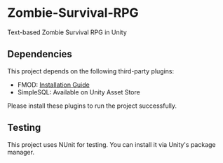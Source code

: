 # Zombie-Survival-RPG
 Text-based Zombie Survival RPG in Unity

## Dependencies

This project depends on the following third-party plugins:

- FMOD: [Installation Guide](https://www.fmod.com/resources/documentation-unity?version=2.1&page=user-guide.html#downloading-and-installing)
- SimpleSQL: Available on Unity Asset Store

Please install these plugins to run the project successfully.

## Testing

This project uses NUnit for testing. You can install it via Unity's package manager.
